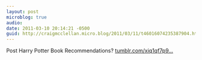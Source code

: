 ```yaml
---
layout: post
microblog: true
audio: 
date: 2011-03-10 20:14:21 -0500
guid: http://craigmcclellan.micro.blog/2011/03/11/t46016074235387904.html
---
```

Post Harry Potter Book Recommendations? [tumblr.com/xiq1qf7p9...](http://tumblr.com/xiq1qf7p91)
